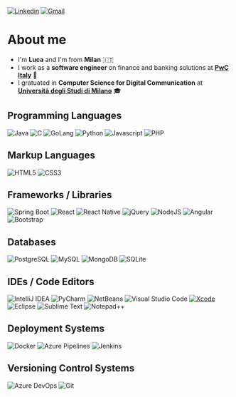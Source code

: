 [![Linkedin](https://img.shields.io/badge/Linkedin-%230077B5.svg?logo=linkedin&logoColor=white)](https://www.linkedin.com/in/lucaarmetta/)
[![Gmail](https://img.shields.io/badge/Gmail-D14836?logo=gmail&logoColor=white)](mailto:armetta.luca@gmail.com)

# About me

<ul>
  <li>I'm <b>Luca</b> and I'm from <b>Milan</b> 🇮🇹</li>
  <li>I work as a <b>software engineer</b> on finance and banking solutions at <a href="https://www.pwc.com/it/it.html"><b>PwC Italy</b></a> 💼</li>
  <li>I gratuated in <b>Computer Science for Digital Communication</b> at <a href="https://www.unimi.it/"><b>Università degli Studi di Milano</b></a> 🎓</li>
</ul>

## Programming Languages

![Java](https://img.shields.io/badge/Java-%23ED8B00.svg?logo=openjdk&logoColor=white)
![C](https://img.shields.io/badge/C-00599C?logo=c&logoColor=white)
![GoLang](https://img.shields.io/badge/Go-%2300ADD8.svg?&logo=go&logoColor=white)
![Python](https://img.shields.io/badge/Python-3776AB?logo=python&logoColor=fff)
![Javascript](https://img.shields.io/badge/JavaScript-F7DF1E?logo=javascript&logoColor=000)
![PHP](https://img.shields.io/badge/php-%23777BB4.svg?&logo=php&logoColor=white)

## Markup Languages

![HTML5](https://img.shields.io/badge/HTML-%23E34F26.svg?logo=html5&logoColor=white)
![CSS3](https://img.shields.io/badge/CSS-1572B6?logo=css3&logoColor=fff)

## Frameworks / Libraries

![Spring Boot](https://img.shields.io/badge/Spring%20Boot-6DB33F?logo=springboot&logoColor=fff)
![React](https://img.shields.io/badge/React-%2320232a.svg?logo=react&logoColor=%2361DAFB)
![React Native](https://img.shields.io/badge/React_Native-%2320232a.svg?logo=react&logoColor=%2361DAFB)
![jQuery](https://img.shields.io/badge/jQuery-0769AD?logo=jquery&logoColor=fff)
![NodeJS](https://img.shields.io/badge/Node.js-6DA55F?logo=node.js&logoColor=white)
![Angular](https://img.shields.io/badge/Angular-%23DD0031.svg?logo=angular&logoColor=white)
![Bootstrap](https://img.shields.io/badge/Bootstrap-7952B3?logo=bootstrap&logoColor=fff)

## Databases

![PostgreSQL](https://img.shields.io/badge/Postgres-%23316192.svg?logo=postgresql&logoColor=white)
![MySQL](https://img.shields.io/badge/MySQL-4479A1?logo=mysql&logoColor=fff)
![MongoDB](https://img.shields.io/badge/MongoDB-%234ea94b.svg?logo=mongodb&logoColor=white)
![SQLite](https://img.shields.io/badge/SQLite-%2307405e.svg?logo=sqlite&logoColor=white)

## IDEs / Code Editors

![IntelliJ IDEA](https://img.shields.io/badge/IntelliJIDEA-000000.svg?logo=intellij-idea&logoColor=white)
![PyCharm](https://img.shields.io/badge/PyCharm-000000?logo=PyCharm&logoColor=white)
![NetBeans](https://img.shields.io/badge/NetBeans%20IDE-1B6AC6.svg?logo=apache-netbeans-ide&logoColor=white)
![Visual Studio Code](https://img.shields.io/badge/Visual%20Studio%20Code-0078d7.svg?logo=visual-studio-code&logoColor=white)
[![Xcode](https://img.shields.io/badge/Xcode-007ACC?logo=Xcode&logoColor=white)](#)
![Eclipse](https://img.shields.io/badge/Eclipse-FE7A16.svg?logo=Eclipse&logoColor=white)
![Sublime Text](https://img.shields.io/badge/Sublime%20Text-%23575757.svg?logo=sublime-text&logoColor=important)
![Notepad++](https://img.shields.io/badge/Notepad++-90E59A.svg?&logo=notepad%2b%2b&logoColor=black)

## Deployment Systems

![Docker](https://img.shields.io/badge/Docker-2496ED?logo=docker&logoColor=fff)
![Azure Pipelines](https://img.shields.io/badge/Azure%20Pipelines-2560E0?logo=azurepipelines&logoColor=fff)
![Jenkins](https://img.shields.io/badge/Jenkins-D24939?logo=jenkins&logoColor=fff)

## Versioning Control Systems

![Azure DevOps](https://img.shields.io/badge/Azure%20DevOps-0078D7?logo=azuredevops&logoColor=fff)
![Git](https://img.shields.io/badge/Git-F05032?logo=git&logoColor=fff)
